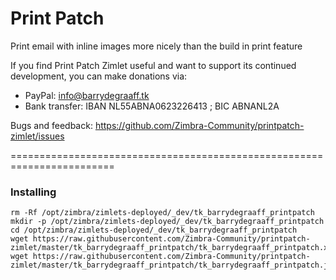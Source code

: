 Print Patch 
==========

Print email with inline images more nicely than the build in print feature 

If you find Print Patch Zimlet useful and want to support its continued development, you can make donations via:
- PayPal: info@barrydegraaff.tk
- Bank transfer: IBAN NL55ABNA0623226413 ; BIC ABNANL2A

Bugs and feedback: https://github.com/Zimbra-Community/printpatch-zimlet/issues

========================================================================

### Installing

    rm -Rf /opt/zimbra/zimlets-deployed/_dev/tk_barrydegraaff_printpatch
    mkdir -p /opt/zimbra/zimlets-deployed/_dev/tk_barrydegraaff_printpatch
    cd /opt/zimbra/zimlets-deployed/_dev/tk_barrydegraaff_printpatch
    wget https://raw.githubusercontent.com/Zimbra-Community/printpatch-zimlet/master/tk_barrydegraaff_printpatch/tk_barrydegraaff_printpatch.xml
    wget https://raw.githubusercontent.com/Zimbra-Community/printpatch-zimlet/master/tk_barrydegraaff_printpatch/tk_barrydegraaff_printpatch.js

